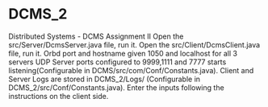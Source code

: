 # DCMS_2
Distributed Systems - DCMS Assignment II
Open the src/Server/DcmsServer.java file, run it.
Open the src/Client/DcmsClient.java file, run it.
Orbd port and hostname given 1050 and localhost for all 3 servers
UDP Server ports configured to 9999,1111 and 7777 starts listening(Configurable in DCMS/src/com/Conf/Constants.java).
Client and Server Logs are stored in DCMS_2/Logs/ (Configurable in DCMS_2/src/Conf/Constants.java).
Enter the inputs following the instructions on the client side.
